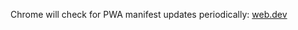 
Chrome will check for PWA manifest updates periodically: [web.dev](https://web.dev/manifest-updates/)

